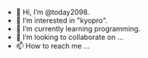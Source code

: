 - 👋 Hi, I’m @today2098.
- 👀 I’m interested in "kyopro".
- 🌱 I’m currently learning programming.
- 💞️ I’m looking to collaborate on ...
- 📫 How to reach me ...

<!---
today2098/today2098 is a ✨ special ✨ repository because its `README.md` (this file) appears on your GitHub profile.
You can click the Preview link to take a look at your changes.
--->
